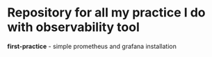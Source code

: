 # Repository for all my practice I do with observability tool

**first-practice** - simple prometheus and grafana installation
